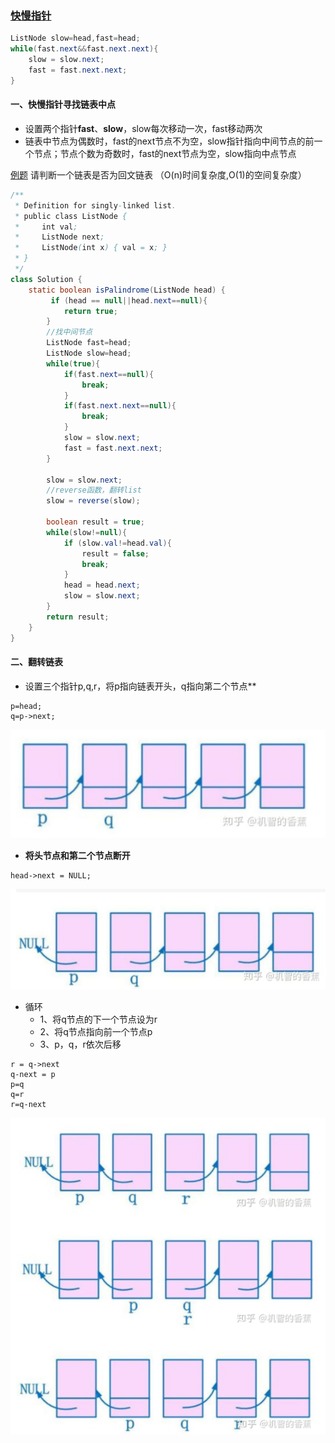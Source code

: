 ### [快慢指针](https://zhuanlan.zhihu.com/p/38521018)
```java
ListNode slow=head,fast=head;
while(fast.next&&fast.next.next){
    slow = slow.next;
    fast = fast.next.next;
}
```
#### **一、快慢指针寻找链表中点**
- 设置两个指针**fast**、**slow**，slow每次移动一次，fast移动两次
- 链表中节点为偶数时，fast的next节点不为空，slow指针指向中间节点的前一个节点；节点个数为奇数时，fast的next节点为空，slow指向中点节点

[例题](https://leetcode-cn.com/problems/palindrome-linked-list/description/?utm_source=LCUS&utm_medium=ip_redirect_q_uns&utm_campaign=transfer2china)
请判断一个链表是否为回文链表 （O(n)时间复杂度,O(1)的空间复杂度）
```java
/**
 * Definition for singly-linked list.
 * public class ListNode {
 *     int val;
 *     ListNode next;
 *     ListNode(int x) { val = x; }
 * }
 */
class Solution {
    static boolean isPalindrome(ListNode head) {
         if (head == null||head.next==null){
            return true;
        }
        //找中间节点
        ListNode fast=head;
        ListNode slow=head;
        while(true){
            if(fast.next==null){
                break;
            }
            if(fast.next.next==null){
                break;
            }
            slow = slow.next;
            fast = fast.next.next;
        }
        
        slow = slow.next;
        //reverse函数，翻转list
        slow = reverse(slow);
        
        boolean result = true;
        while(slow!=null){
            if (slow.val!=head.val){
                result = false;
                break;
            }
            head = head.next;
            slow = slow.next;
        }
        return result;
    }
}
```
#### **二、翻转链表**
- 设置三个指针p,q,r，将p指向链表开头，q指向第二个节点**
```
p=head;
q=p->next;
```
![images1](./images/image-20210308212304709.png)
- **将头节点和第二个节点断开**
```
head->next = NULL;
```
![images](./images/image-20210308212502298.png)

- 循环
  - 1、将q节点的下一个节点设为r
  - 2、将q节点指向前一个节点p
  - 3、p，q，r依次后移
 
```
r = q->next
q-next = p
p=q
q=r
r=q-next
```
![images](./images/image-20210308212838109.png)
